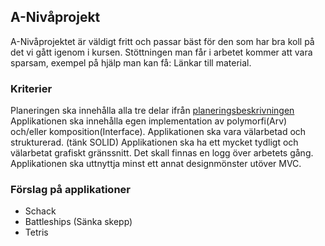 ## A-Nivåprojekt

A-Nivåprojektet är väldigt fritt och passar bäst för den som har bra koll på det vi gått igenom i kursen.
Stöttningen man får i arbetet kommer att vara sparsam, exempel på hjälp man kan få: Länkar till material.

### Kriterier

Planeringen ska innehålla alla tre delar ifrån [planeringsbeskrivningen](Planering.md)
Applikationen ska innehålla egen implementation av polymorfi(Arv) och/eller komposition(Interface).
Applikationen ska vara välarbetad och strukturerad. (tänk SOLID)
Applikationen ska ha ett mycket tydligt och välarbetat grafiskt gränssnitt.
Det skall finnas en logg över arbetets gång.
Applikationen ska uttnyttja minst ett annat designmönster utöver MVC.

### Förslag på applikationer

* Schack
* Battleships (Sänka skepp)
* Tetris